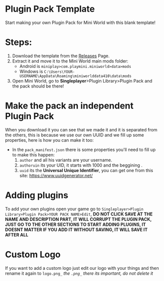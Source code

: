 # Plugin Pack Template
Start making your own Plugin Pack for Mini World with this blank template!

# Steps:
1. Download the template from the [Releases](https://github.com/MWH-json/plugin-pack-template/releases) Page.
2. Extract it and move it to the Mini World main mods folder:
    * Android is ```miniplay>com.playmini.miniworld>data>mods```
    * Windows is ```C:\Users\YOUR-USERNAME\AppData\Roaming\miniworlddata410\data\mods```
3. Open Mini World, go to **Singleplayer**>Plugin Library>Plugin Pack and the pack should be there!

# Make the pack an independent Plugin Pack
When you download it you can see that we made it and it is separated from the others, this is because we use our own UUID and we fill up some properties, here is how you can make it too:

* In the ```pack_manifest.json``` there is some properties you'll need to fill up to make this happen:
    1. ```author``` and all his variants are your username.
    2. ```authoruin``` its your UID, it starts with 1000 and the beggining .
    3. ```uuid``` its the **Universal Unique Identifier**, you can get one from this site: https://www.uuidgenerator.net/
    
# Adding plugins

To add your own plugins open your game go to ```Singleplayer>Plugin Library>Plugin Pack>YOUR PACK NAME>Edit```, **DO NOT CLICK SAVE AT THE NAME AND DESCRIPTION PART, IT WILL CORRUPT THE PLUGIN PACK, JUST GO TO THE OTHER SECTIONS TO START ADDING PLUGINS, IT DOESNT MATTER IF YOU ADD IT WITHOUT SAVING, IT WILL SAVE IT AFTER ALL**

# Custom Logo
If you want to add a custom logo just edit our logo with your things and then rename it again to ```logo.png_``` *the ```.png_``` there its important, do not delete it*
